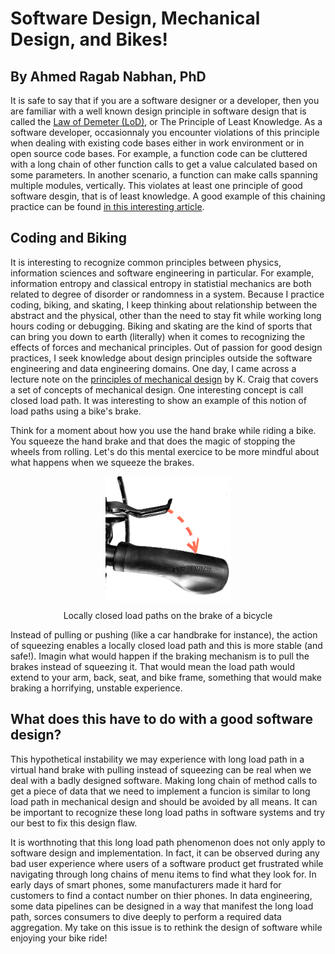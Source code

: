 # Software Design, Mechanical Design, and Bikes!
## By Ahmed Ragab Nabhan, PhD
It is safe to say that if you are a software designer or a developer, then you are familiar with a well known design principle in software design that is called the [Law of Demeter (LoD)](https://en.wikipedia.org/wiki/Law_of_Demeter), or The Principle of Least Knowledge. As a software developer, occasionnaly you encounter violations of this principle when dealing with existing code bases either in work environment or in open source code bases. For example, a function code can be cluttered with a long chain of other function calls to get a value calculated based on some parameters. In another scenario, a function can make calls spanning multiple modules, vertically. This violates at least one principle of good software desgin, that is of least knowledge. A good example of this chaining practice can be found [in this interesting article](https://hackernoon.com/object-oriented-tricks-2-law-of-demeter-4ecc9becad85).

## Coding and Biking
It is interesting to recognize common principles between physics, information sciences and software engineering in particular. For example, information entropy and classical entropy in statistial mechanics are both related to degree of disorder or randomness in a system. Because I practice coding, biking, and skating, I keep thinking about relationship between the abstract and the physical, other than the need to stay fit while working long hours coding or debugging. Biking and skating are the kind of sports that can bring you down to earth (literally) when it comes to recognizing the effects of forces and mechanical principles. Out of passion for good design practices, I seek knowledge about design principles  outside the software engineering and data engineering domains. One day, I came across a lecture note on the [principles of mechanical design](https://downloads.deusm.com/designnews/FundamentalDesignPrinciplesKCC10-24-2011.pdf) by K. Craig that covers a set of concepts of mechanical design. One interesting concept is call closed load path. It was interesting to show an example of this notion of load paths using a bike's brake.


Think for a moment about how you use the hand brake while riding a bike. You squeeze the hand brake and that does the magic of stopping the wheels from rolling. Let's do this mental exercice to be more mindful about what happens when we squeeze the brakes. 

<p align="center">
<img align="center" width="200" height="200" src="images/bikebrake.png" text="aa">
</p>
<p align="center"> Locally closed load paths on the brake of a bicycle </p>

Instead of pulling or pushing (like a car handbrake for instance), the action of squeezing enables a locally closed load path and this is more stable (and safe!). Imagin what would happen if the braking mechanism is to pull the brakes instead of squeezing it. That would mean the load path would extend to your arm, back, seat, and bike frame, something that would make braking a horrifying, unstable experience. 

## What does this have to do with a good software design?
This hypothetical instability we may experience with long load path in a virtual hand brake with pulling instead of squeezing can be real when we deal with a badly designed software. Making long chain of method calls to get a piece of data that we need to implement a funcion is similar to long load path in mechanical design and should be avoided by all means. It can be important to recognize these long load paths in software systems and try our best to fix this design flaw. 

It is worthnoting that this long load path phenomenon does not only apply to software design and implementation. In fact, it can be observed during any bad user experience where users of a software product get frustrated while navigating through long chains of menu items to find what they look for. In early days of smart phones, some manufacturers made it hard for customers to find a contact number on thier phones. In data engineering, some data pipelines can be designed in a way that manifest the long load path, sorces consumers to dive deeply to perform a required data aggregation. My take on this issue is to rethink the design of software while enjoying your bike ride!  
